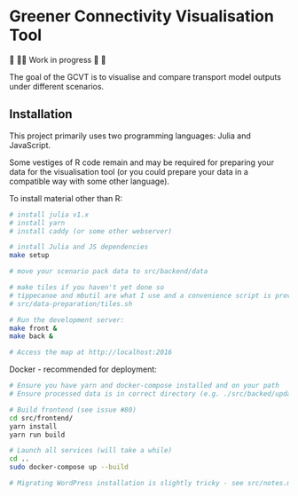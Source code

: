 # Greener Connectivity Visualisation Tool

🚧 👷‍♀️ Work in progress 👷 🚧

The goal of the GCVT is to visualise and compare transport model outputs under different scenarios.


## Installation

This project primarily uses two programming languages: Julia and JavaScript.

Some vestiges of R code remain and may be required for preparing your data for the visualisation tool (or you could prepare your data in a compatible way with some other language).

To install material other than R:

```sh
# install julia v1.x
# install yarn
# install caddy (or some other webserver)

# install Julia and JS dependencies
make setup

# move your scenario pack data to src/backend/data

# make tiles if you haven't yet done so
# tippecanoe and mbutil are what I use and a convenience script is provided in
# src/data-preparation/tiles.sh

# Run the development server:
make front &
make back &

# Access the map at http://localhost:2016
```

Docker - recommended for deployment:

```sh
# Ensure you have yarn and docker-compose installed and on your path
# Ensure processed data is in correct directory (e.g. ./src/backed/update_data.sh)

# Build frontend (see issue #80)
cd src/frontend/
yarn install
yarn run build

# Launch all services (will take a while)
cd ..
sudo docker-compose up --build

# Migrating WordPress installation is slightly tricky - see src/notes.md
```

